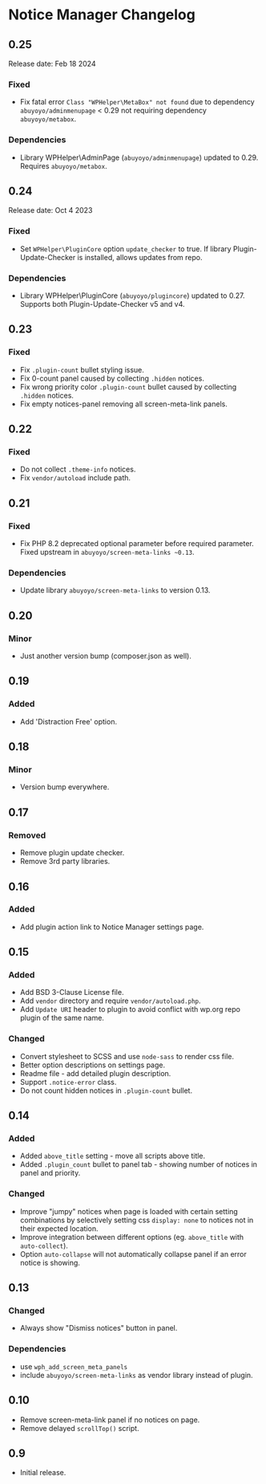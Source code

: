 # Notice Manager Changelog

## 0.25

Release date: Feb 18 2024

### Fixed
- Fix fatal error `Class "WPHelper\MetaBox" not found` due to dependency `abuyoyo/adminmenupage` < 0.29 not requiring dependency `abuyoyo/metabox`.

### Dependencies
- Library WPHelper\AdminPage (`abuyoyo/adminmenupage`) updated to 0.29. Requires `abuyoyo/metabox`. 

## 0.24

Release date: Oct 4 2023

### Fixed
- Set `WPHelper\PluginCore` option `update_checker` to true. If library Plugin-Update-Checker is installed, allows updates from repo.

### Dependencies
- Library WPHelper\PluginCore (`abuyoyo/plugincore`) updated to 0.27. Supports both Plugin-Update-Checker v5 and v4. 

## 0.23

### Fixed
- Fix `.plugin-count` bullet styling issue.
- Fix 0-count panel caused by collecting `.hidden` notices.
- Fix wrong priority color `.plugin-count` bullet caused by collecting `.hidden` notices.
- Fix empty notices-panel removing all screen-meta-link panels.

## 0.22

### Fixed
- Do not collect `.theme-info` notices.
- Fix `vendor/autoload` include path.

## 0.21

### Fixed
- Fix PHP 8.2 deprecated optional parameter before required parameter. Fixed upstream in `abuyoyo/screen-meta-links ~0.13`.

### Dependencies
- Update library `abuyoyo/screen-meta-links` to version 0.13.

## 0.20

### Minor
- Just another version bump (composer.json as well).

## 0.19

### Added
- Add 'Distraction Free' option.

## 0.18

### Minor
- Version bump everywhere.

## 0.17

### Removed
- Remove plugin update checker.
- Remove 3rd party libraries.

## 0.16

### Added
- Add plugin action link to Notice Manager settings page.

## 0.15

### Added
- Add BSD 3-Clause License file.
- Add `vendor` directory and require `vendor/autoload.php`.
- Add `Update URI` header to plugin to avoid conflict with wp.org repo plugin of the same name.

### Changed
- Convert stylesheet to SCSS and use `node-sass` to render css file.
- Better option descriptions on settings page.
- Readme file - add detailed plugin description.
- Support `.notice-error` class.
- Do not count hidden notices in `.plugin-count` bullet.

## 0.14

### Added
- Added `above_title` setting - move all scripts above title.
- Added `.plugin_count` bullet to panel tab - showing number of notices in panel and priority.

### Changed
- Improve "jumpy" notices when page is loaded with certain setting combinations by selectively setting css `display: none` to notices not in their expected location.
- Improve integration between different options (eg. `above_title` with `auto-collect`).
- Option `auto-collapse` will not automatically collapse panel if an error notice is showing.

## 0.13

### Changed
- Always show "Dismiss notices" button in panel.

### Dependencies
- use `wph_add_screen_meta_panels`
- include `abuyoyo/screen-meta-links` as vendor library instead of plugin.

## 0.10
- Remove screen-meta-link panel if no notices on page.
- Remove delayed `scrollTop()` script.

## 0.9
- Initial release.
